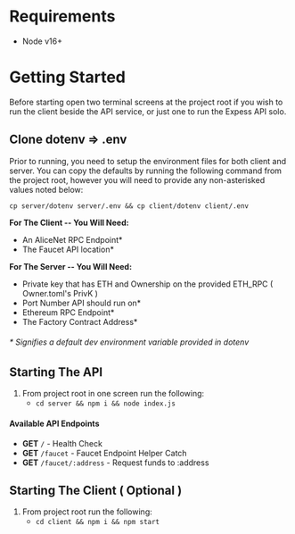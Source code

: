 # Requirements

- Node v16+

# Getting Started

Before starting open two terminal screens at the project root if you wish to run the client beside the API service, or just one to run the Expess API solo.

## Clone dotenv => .env

Prior to running, you need to setup the environment files for both client and server. You can copy the defaults by running the following command from the project root, however you will need to provide any non-asterisked values noted below:

`cp server/dotenv server/.env && cp client/dotenv client/.env`

**For The Client -- You Will Need:**
- An AliceNet RPC Endpoint*
- The Faucet API location*

**For The Server -- You Will Need:**

- Private key that has ETH and Ownership on the provided ETH_RPC ( Owner.toml's PrivK )
- Port Number API should run on*
- Ethereum RPC Endpoint*
- The Factory Contract Address*
  
###### * Signifies a default dev environment variable provided in dotenv
## Starting The API

1. From project root in one screen run the following: 
   - `cd server && npm i && node index.js`

#### Available API Endpoints

- **GET** `/` - Health Check
- **GET** `/faucet` - Faucet Endpoint Helper Catch
- **GET** `/faucet/:address` - Request funds to :address

## Starting The Client ( Optional )

1. From project root run the following: 
   - `cd client && npm i && npm start`